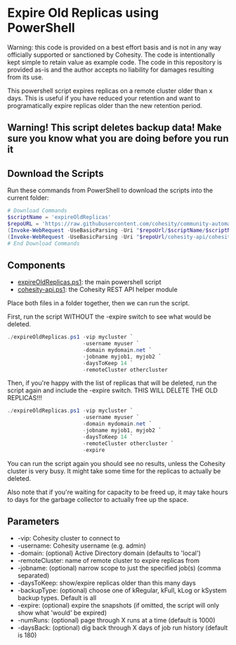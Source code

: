 # Expire Old Replicas using PowerShell

Warning: this code is provided on a best effort basis and is not in any way officially supported or sanctioned by Cohesity. The code is intentionally kept simple to retain value as example code. The code in this repository is provided as-is and the author accepts no liability for damages resulting from its use.

This powershell script expires replicas on a remote cluster older than x days. This is useful if you have reduced your retention and want to programatically expire replicas older than the new retention period.

## Warning! This script deletes backup data! Make sure you know what you are doing before you run it

## Download the Scripts

Run these commands from PowerShell to download the scripts into the current folder:

```powershell
# Download Commands
$scriptName = 'expireOldReplicas'
$repoURL = 'https://raw.githubusercontent.com/cohesity/community-automation-samples/main/powershell'
(Invoke-WebRequest -UseBasicParsing -Uri "$repoUrl/$scriptName/$scriptName.ps1").content | Out-File "$scriptName.ps1"; (Get-Content "$scriptName.ps1") | Set-Content "$scriptName.ps1"
(Invoke-WebRequest -UseBasicParsing -Uri "$repoUrl/cohesity-api/cohesity-api.ps1").content | Out-File cohesity-api.ps1; (Get-Content cohesity-api.ps1) | Set-Content cohesity-api.ps1
# End Download Commands
```

## Components

* [expireOldReplicas.ps1](https://raw.githubusercontent.com/cohesity/community-automation-samples/main/powershell/expireOldReplicas/expireOldReplicas.ps1): the main powershell script
* [cohesity-api.ps1](https://raw.githubusercontent.com/cohesity/community-automation-samples/main/powershell/cohesity-api/cohesity-api.ps1): the Cohesity REST API helper module

Place both files in a folder together, then we can run the script.

First, run the script WITHOUT the -expire switch to see what would be deleted.

```powershell
./expireOldReplicas.ps1 -vip mycluster `
                        -username myuser `
                        -domain mydomain.net `
                        -jobname myjob1, myjob2 `
                        -daysToKeep 14 `
                        -remoteCluster othercluster
```

Then, if you're happy with the list of replicas that will be deleted, run the script again and include the -expire switch. THIS WILL DELETE THE OLD REPLICAS!!!

```powershell
./expireOldReplicas.ps1 -vip mycluster `
                        -username myuser `
                        -domain mydomain.net `
                        -jobname myjob1, myjob2 `
                        -daysToKeep 14 `
                        -remoteCluster othercluster `
                        -expire
```

You can run the script again you should see no results, unless the Cohesity cluster is very busy. It might take some time for the replicas to actually be deleted.

Also note that if you're waiting for capacity to be freed up, it may take hours to days for the garbage collector to actually free up the space.

## Parameters

* -vip: Cohesity cluster to connect to
* -username: Cohesity username (e.g. admin)
* -domain: (optional) Active Directory domain (defaults to 'local')
* -remoteCluster: name of remote cluster to expire replicas from
* -jobname: (optional) narrow scope to just the specified job(s) (comma separated)
* -daysToKeep: show/expire replicas older than this many days
* -backupType: (optional) choose one of kRegular, kFull, kLog or kSystem backup types. Default is all
* -expire: (optional) expire the snapshots (if omitted, the script will only show what 'would' be expired)
* -numRuns: (optional) page through X runs at a time (default is 1000)
* -daysBack: (optional) dig back through X days of job run history (default is 180)

